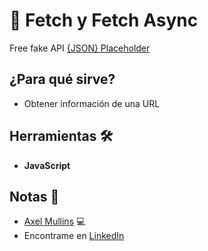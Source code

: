 # 📖 Fetch y Fetch Async

Free fake API [{JSON} Placeholder](https://jsonplaceholder.typicode.com/users)

## ¿Para qué sirve?

- Obtener información de una URL

## Herramientas 🛠️

- **JavaScript**

## Notas 📢

- [Axel Mullins](https://github.com/AxelMullins) 💻
- Encontrame en [LinkedIn](https://www.linkedin.com/in/axel-mullins/)
